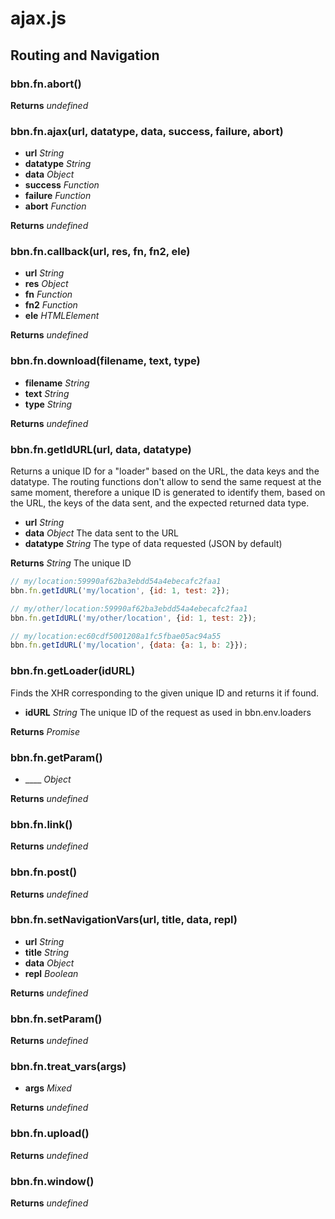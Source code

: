 # ajax.js

## Routing and Navigation

### bbn.fn.abort()


**Returns** _undefined_ 

### bbn.fn.ajax(url, datatype, data, success, failure, abort)

* __url__ _String_ 
* __datatype__ _String_ 
* __data__ _Object_ 
* __success__ _Function_ 
* __failure__ _Function_ 
* __abort__ _Function_ 

**Returns** _undefined_ 

### bbn.fn.callback(url, res, fn, fn2, ele)

* __url__ _String_ 
* __res__ _Object_ 
* __fn__ _Function_ 
* __fn2__ _Function_ 
* __ele__ _HTMLElement_ 

**Returns** _undefined_ 

### bbn.fn.download(filename, text, type)

* __filename__ _String_ 
* __text__ _String_ 
* __type__ _String_ 

**Returns** _undefined_ 

### bbn.fn.getIdURL(url, data, datatype)

Returns a unique ID for a "loader" based on the URL, the data keys and the datatype.
The routing functions don't allow to send the same request at the same moment,
therefore a unique ID is generated to identify them, based on the URL,
the keys of the data sent, and the expected returned data type.
* __url__ _String_ 
* __data__ _Object_ The data sent to the URL
* __datatype__ _String_ The type of data requested (JSON by default)

**Returns** _String_ The unique ID


```javascript
// my/location:59990af62ba3ebdd54a4ebecafc2faa1
bbn.fn.getIdURL('my/location', {id: 1, test: 2});
```


```javascript
// my/other/location:59990af62ba3ebdd54a4ebecafc2faa1
bbn.fn.getIdURL('my/other/location', {id: 1, test: 2});
```


```javascript
// my/location:ec60cdf5001208a1fc5fbae05ac94a55
bbn.fn.getIdURL('my/location', {data: {a: 1, b: 2}});
```

### bbn.fn.getLoader(idURL)

Finds the XHR corresponding to the given unique ID and returns it if found.
* __idURL__ _String_ The unique ID of the request as used in bbn.env.loaders

**Returns** _Promise_ 

### bbn.fn.getParam()

* ____ _Object_ 

**Returns** _undefined_ 

### bbn.fn.link()


**Returns** _undefined_ 

### bbn.fn.post()


**Returns** _undefined_ 

### bbn.fn.setNavigationVars(url, title, data, repl)

* __url__ _String_ 
* __title__ _String_ 
* __data__ _Object_ 
* __repl__ _Boolean_ 

**Returns** _undefined_ 

### bbn.fn.setParam()


**Returns** _undefined_ 

### bbn.fn.treat_vars(args)

* __args__ _Mixed_ 

**Returns** _undefined_ 

### bbn.fn.upload()


**Returns** _undefined_ 

### bbn.fn.window()


**Returns** _undefined_ 